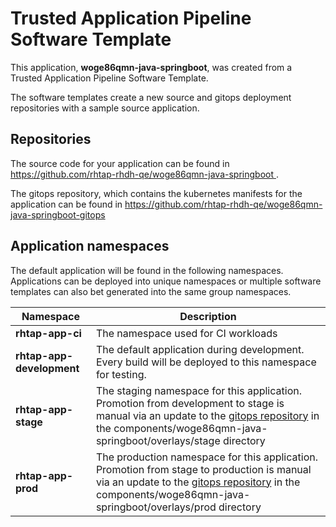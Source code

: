 # Trusted Application Pipeline Software Template

This application, **woge86qmn-java-springboot**, was created from a Trusted Application Pipeline Software Template.

The software templates create a new source and gitops deployment repositories with a sample source application. 

## Repositories

The source code for your application can be found in [https://github.com/rhtap-rhdh-qe/woge86qmn-java-springboot ](https://github.com/rhtap-rhdh-qe/woge86qmn-java-springboot ).
 
The gitops repository, which contains the kubernetes manifests for the application can be found in 
[https://github.com/rhtap-rhdh-qe/woge86qmn-java-springboot-gitops ](https://github.com/rhtap-rhdh-qe/woge86qmn-java-springboot-gitops ) 

## Application namespaces 

The default application will be found in the following namespaces. Applications can be deployed into unique namespaces or multiple software templates can also bet generated into the same group namespaces.  

|  Namespace   |  Description   |  
| -------- | -------- |
| **rhtap-app-ci** | The namespace used for CI workloads |
| **rhtap-app-development** | The default application during development. Every build will be deployed to this namespace for testing. |
| **rhtap-app-stage** | The staging namespace for this application. Promotion from development to stage is manual via an update to the [gitops repository](https://github.com/rhtap-rhdh-qe/woge86qmn-java-springboot-gitops ) in the components/woge86qmn-java-springboot/overlays/stage directory |
| **rhtap-app-prod** | The production namespace for this application. Promotion from stage to production is manual via an update to the [gitops repository](https://github.com/rhtap-rhdh-qe/woge86qmn-java-springboot-gitops ) in the components/woge86qmn-java-springboot/overlays/prod directory |